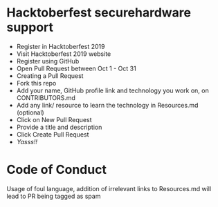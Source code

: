 # Hacktoberfest securehardware support

* Register in Hacktoberfest 2019
* Visit Hacktoberfest 2019 website
* Register using GitHub
* Open Pull Request between Oct 1 - Oct 31
* Creating a Pull Request
* Fork this repo
* Add your name, GitHub profile link and technology you work on, on CONTRIBUTORS.md
* Add any link/ resource to learn the technology in Resources.md (optional)
* Click on New Pull Request
* Provide a title and description
* Click Create Pull Request
* *Yasss!!*

# Code of Conduct
Usage of foul language, addition of irrelevant links to Resources.md will lead to PR being tagged as spam


